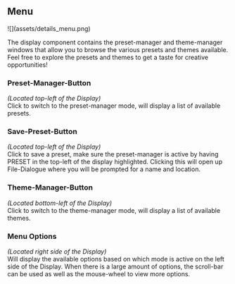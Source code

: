 <h2 class="txt-purple">Menu</h2>
<div class="image">
![](assets/details_menu.png)
</div>

The display component contains the preset-manager
and theme-manager windows that allow you to browse the various presets and themes available.
Feel free to explore the presets and themes to get a taste for creative opportunities!

### Preset-Manager-Button
<span class="txt-yellow">*(Located top-left of the Display)*</span>\
Click to switch to the preset-manager mode, will display a list of available presets.

### Save-Preset-Button
<span class="txt-yellow">*(Located top-left of the Display)*</span>\
Click to save a preset, make sure the preset-manager is active by having PRESET in the top-left 
of the display highlighted. Clicking this will open up File-Dialogue where you will be prompted 
for a name and location.
<span class="spacer"/>

### Theme-Manager-Button
<span class="txt-yellow">*(Located bottom-left of the Display)*</span>\
Click to switch to the theme-manager mode, will display a list of available themes.
<span class="spacer"/>

### Menu Options
<span class="txt-yellow">*(Located right side of the Display)*</span>\
Will display the available options based on which mode is active on the left side of the Display.
When there is a large amount of options, the scroll-bar can be used as well as the mouse-wheel
to view more options.
<span class="spacer"/>
